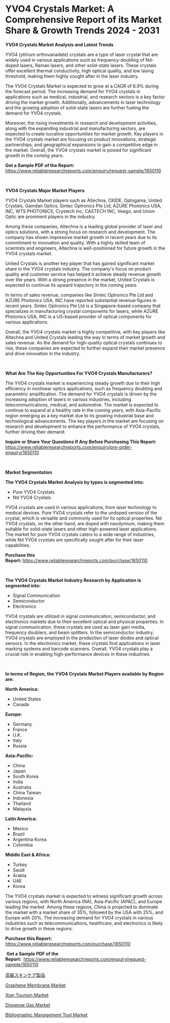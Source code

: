 <p><h1>YVO4 Crystals Market: A Comprehensive Report of its Market Share & Growth Trends 2024 - 2031</h1></p><p><strong>YVO4 Crystals Market Analysis and Latest Trends</strong></p>
<p><p>YVO4 (yttrium orthovanadate) crystals are a type of laser crystal that are widely used in various applications such as frequency-doubling of Nd-doped lasers, Raman lasers, and other solid-state lasers. These crystals offer excellent thermal conductivity, high optical quality, and low lasing threshold, making them highly sought after in the laser industry.</p><p>The YVO4 Crystals Market is expected to grow at a CAGR of 6.9% during the forecast period. The increasing demand for YVO4 crystals in applications such as medical, industrial, and research sectors is a key factor driving the market growth. Additionally, advancements in laser technology and the growing adoption of solid-state lasers are further fueling the demand for YVO4 crystals.</p><p>Moreover, the rising investments in research and development activities, along with the expanding industrial and manufacturing sectors, are expected to create lucrative opportunities for market growth. Key players in the YVO4 crystals market are focusing on product innovations, strategic partnerships, and geographical expansions to gain a competitive edge in the market. Overall, the YVO4 crystals market is poised for significant growth in the coming years.</p></p>
<p><strong>Get a Sample PDF of the Report:&nbsp;</strong> <a href="https://www.reliableresearchreports.com/enquiry/request-sample/1650110">https://www.reliableresearchreports.com/enquiry/request-sample/1650110</a></p>
<p>&nbsp;</p>
<p><strong>YVO4 Crystals Major Market Players</strong></p>
<p><p>YVO4 Crystals Market players such as Altechna, OXIDE, Optogama, United Crystals, Gamdan Optics, Sintec Optronics Pte Ltd, AZURE Photonics USA, INC, WTS PHOTONICS, Crystech Inc, CASTECH INC, Veego, and Union Optic are prominent players in the industry.</p><p>Among these companies, Altechna is a leading global provider of laser and optics solutions, with a strong focus on research and development. The company has shown impressive market growth in recent years due to its commitment to innovation and quality. With a highly skilled team of scientists and engineers, Altechna is well-positioned for future growth in the YVO4 crystals market.</p><p>United Crystals is another key player that has gained significant market share in the YVO4 crystals industry. The company's focus on product quality and customer service has helped it achieve steady revenue growth over the years. With a strong presence in the market, United Crystals is expected to continue its upward trajectory in the coming years.</p><p>In terms of sales revenue, companies like Sintec Optronics Pte Ltd and AZURE Photonics USA, INC have reported substantial revenue figures in recent years. Sintec Optronics Pte Ltd is a Singapore-based company that specializes in manufacturing crystal components for lasers, while AZURE Photonics USA, INC is a US-based provider of optical components for various applications.</p><p>Overall, the YVO4 crystals market is highly competitive, with key players like Altechna and United Crystals leading the way in terms of market growth and sales revenue. As the demand for high-quality optical crystals continues to rise, these companies are expected to further expand their market presence and drive innovation in the industry.</p></p>
<p>&nbsp;</p>
<p><strong>What Are The Key Opportunities For YVO4 Crystals Manufacturers?</strong></p>
<p><p>The YVO4 crystals market is experiencing steady growth due to their high efficiency in nonlinear optics applications, such as frequency doubling and parametric amplification. The demand for YVO4 crystals is driven by the increasing adoption of lasers in various industries, including telecommunications, medical, and automotive. The market is expected to continue to expand at a healthy rate in the coming years, with Asia-Pacific region emerging as a key market due to its growing industrial base and technological advancements. The key players in the market are focusing on research and development to enhance the performance of YVO4 crystals, further driving their demand.</p></p>
<p><strong>Inquire or Share Your Questions If Any Before Purchasing This Report:</strong> <a href="https://www.reliableresearchreports.com/enquiry/pre-order-enquiry/1650110">https://www.reliableresearchreports.com/enquiry/pre-order-enquiry/1650110</a></p>
<p>&nbsp;</p>
<p><strong>Market Segmentation</strong></p>
<p><strong>The YVO4 Crystals Market Analysis by types is segmented into:</strong></p>
<p><ul><li>Pure YVO4 Crystals</li><li>Nd YVO4 Crystals</li></ul></p>
<p><p>YVO4 crystals are used in various applications, from laser technology to medical devices. Pure YVO4 crystals refer to the undoped version of the crystal, which is versatile and commonly used for its optical properties. Nd YVO4 crystals, on the other hand, are doped with neodymium, making them suitable for solid-state lasers and other high-powered laser applications. The market for pure YVO4 crystals caters to a wide range of industries, while Nd YVO4 crystals are specifically sought after for their laser capabilities.</p></p>
<p><strong>Purchase this Report:&nbsp;</strong><a href="https://www.reliableresearchreports.com/purchase/1650110">https://www.reliableresearchreports.com/purchase/1650110</a></p>
<p>&nbsp;</p>
<p><strong>The YVO4 Crystals Market Industry Research by Application is segmented into:</strong></p>
<p><ul><li>Signal Communication</li><li>Semiconductor</li><li>Electronics</li></ul></p>
<p><p>YVO4 crystals are utilized in signal communication, semiconductor, and electronics markets due to their excellent optical and physical properties. In signal communication, these crystals are used as laser gain media, frequency doublers, and beam splitters. In the semiconductor industry, YVO4 crystals are employed in the production of laser diodes and optical sensors. In the electronics market, these crystals find applications in laser marking systems and barcode scanners. Overall, YVO4 crystals play a crucial role in enabling high-performance devices in these industries.</p></p>
<p>&nbsp;</p>
<p><strong>In terms of Region, the YVO4 Crystals Market Players available by Region are:</strong></p>
<p>
    <p> <strong> North America: </strong>
        <ul>
            <li>United States</li>
            <li>Canada</li>
        </ul>
        </p> 
    <p> <strong> Europe: </strong>
        <ul>
            <li>Germany</li>
            <li>France</li>
            <li>U.K.</li>
            <li>Italy</li>
            <li>Russia</li>
        </ul>
        </p> 
    <p> <strong> Asia-Pacific: </strong>
        <ul>
            <li>China</li>
            <li>Japan</li>
            <li>South Korea</li>
            <li>India</li>
            <li>Australia</li>
            <li>China Taiwan</li>
            <li>Indonesia</li>
            <li>Thailand</li>
            <li>Malaysia</li>
        </ul>
        </p> 
    <p> <strong> Latin America: </strong>
        <ul>
            <li>Mexico</li>
            <li>Brazil</li>
            <li>Argentina Korea</li>
            <li>Colombia</li>
        </ul>
        </p> 
    <p> <strong> Middle East & Africa: </strong>
        <ul>
            <li>Turkey</li>
            <li>Saudi</li>
            <li>Arabia</li>
            <li>UAE</li>
            <li>Korea</li>
        </ul>
    </p>
    </p>
<p><p>The YVO4 crystals market is expected to witness significant growth across various regions, with North America (NA), Asia-Pacific (APAC), and Europe leading the market. Among these regions, China is projected to dominate the market with a market share of 35%, followed by the USA with 25%, and Europe with 20%. The increasing demand for YVO4 crystals in various industries such as telecommunications, healthcare, and electronics is likely to drive growth in these regions.</p></p>
<p><strong>Purchase this Report: </strong><a href="https://www.reliableresearchreports.com/purchase/1650110">https://www.reliableresearchreports.com/purchase/1650110</a></p>
<p>&nbsp;<strong>Get a Sample PDF of the Report:&nbsp;&nbsp;</strong><a href="https://www.reliableresearchreports.com/enquiry/request-sample/1650110">https://www.reliableresearchreports.com/enquiry/request-sample/1650110</a></p>
<p><strong></strong></p>
<p><p><a href="https://github.com/ihabdkwlxs948/Market-Research-Report-List-1/blob/main/6271517190652.md">高級スキンケア製品</a></p><p><a href="https://github.com/guneycigdem35/Market-Research-Report-List-2/blob/main/graphene-membrane-market.md">Graphene Membrane Market</a></p><p><a href="https://issuu.com/reportprime-2/docs/xian-tourism-market-size-2030.pptx">Xian Tourism Market</a></p><p><a href="https://github.com/biheemgalvinlouises6hokrh3h/Market-Research-Report-List-1/blob/main/dispense-gas-market.md">Dispense Gas Market</a></p><p><a href="https://issuu.com/reportprime-2/docs/bibliographic-management-tool-market-size-2030.ppt">Bibliographic Management Tool Market</a></p></p>